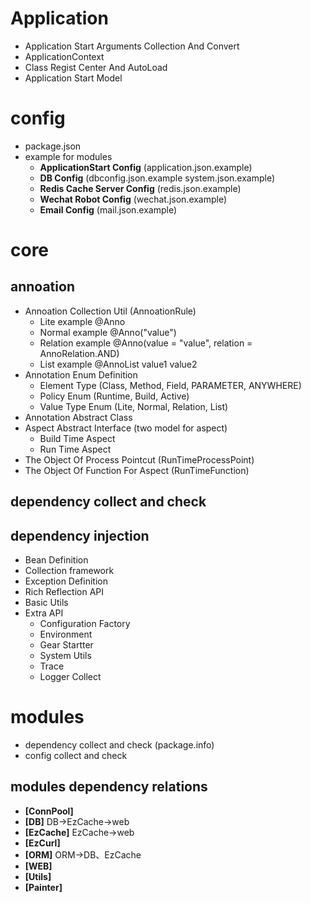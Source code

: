 # Application
* Application Start Arguments Collection And Convert
* ApplicationContext
* Class Regist Center And AutoLoad
* Application Start Model
# config
* package.json
* example for modules
  * **ApplicationStart Config** (application.json.example)
  * **DB Config** (dbconfig.json.example system.json.example)
  * **Redis Cache Server Config** (redis.json.example)
  * **Wechat Robot Config** (wechat.json.example)
  * **Email Config** (mail.json.example)
# core
## annoation
* Annoation Collection Util (AnnoationRule)
  * Lite example @Anno
  * Normal example @Anno("value")
  * Relation example @Anno(value = "value", relation = AnnoRelation.AND)
  * List example @AnnoList value1 value2
* Annotation Enum Definition
  * Element Type (Class, Method, Field, PARAMETER, ANYWHERE)
  * Policy Enum (Runtime, Build, Active)
  * Value Type Enum (Lite, Normal, Relation, List)
* Annotation Abstract Class
* Aspect Abstract Interface (two model for aspect)
  * Build Time Aspect
  * Run Time Aspect
* The Object Of Process Pointcut (RunTimeProcessPoint)
* The Object Of Function For Aspect (RunTimeFunction)
## dependency collect and check
## dependency injection
* Bean Definition
* Collection framework
* Exception Definition
* Rich Reflection API
* Basic Utils
* Extra API
  * Configuration Factory
  * Environment
  * Gear Startter
  * System Utils
  * Trace
  * Logger Collect
# modules
* dependency collect and check (package.info)
* config collect and check

## modules dependency relations
* **[ConnPool]** 
* **[DB]** DB->EzCache->web
* **[EzCache]** EzCache->web
* **[EzCurl]**
* **[ORM]** ORM->DB、EzCache
* **[WEB]**
* **[Utils]**
* **[Painter]**
